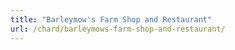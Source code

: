 ```yaml
---
title: "Barleymow's Farm Shop and Restaurant"
url: /chard/barleymows-farm-shop-and-restaurant/
---
```

